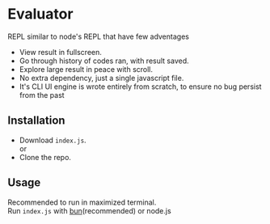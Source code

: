 # Evaluator

REPL similar to node's REPL that have few adventages
- View result in fullscreen.
- Go through history of codes ran, with result saved.
- Explore large result in peace with scroll.
- No extra dependency, just a single javascript file.
- It's CLI UI engine is wrote entirely from scratch, to ensure no bug persist from the past

## Installation
- Download `index.js`.\
or
- Clone the repo.

## Usage
Recommended to run in maximized terminal.\
Run `index.js` with [bun](https://bun.sh)(recommended) or node.js